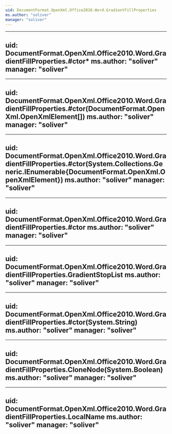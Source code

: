 ```yaml
---
uid: DocumentFormat.OpenXml.Office2010.Word.GradientFillProperties
ms.author: "soliver"
manager: "soliver"
---
```


---
uid: DocumentFormat.OpenXml.Office2010.Word.GradientFillProperties.#ctor*
ms.author: "soliver"
manager: "soliver"
---

---
uid: DocumentFormat.OpenXml.Office2010.Word.GradientFillProperties.#ctor(DocumentFormat.OpenXml.OpenXmlElement[])
ms.author: "soliver"
manager: "soliver"
---

---
uid: DocumentFormat.OpenXml.Office2010.Word.GradientFillProperties.#ctor(System.Collections.Generic.IEnumerable{DocumentFormat.OpenXml.OpenXmlElement})
ms.author: "soliver"
manager: "soliver"
---

---
uid: DocumentFormat.OpenXml.Office2010.Word.GradientFillProperties.#ctor
ms.author: "soliver"
manager: "soliver"
---

---
uid: DocumentFormat.OpenXml.Office2010.Word.GradientFillProperties.GradientStopList
ms.author: "soliver"
manager: "soliver"
---

---
uid: DocumentFormat.OpenXml.Office2010.Word.GradientFillProperties.#ctor(System.String)
ms.author: "soliver"
manager: "soliver"
---

---
uid: DocumentFormat.OpenXml.Office2010.Word.GradientFillProperties.CloneNode(System.Boolean)
ms.author: "soliver"
manager: "soliver"
---

---
uid: DocumentFormat.OpenXml.Office2010.Word.GradientFillProperties.LocalName
ms.author: "soliver"
manager: "soliver"
---
